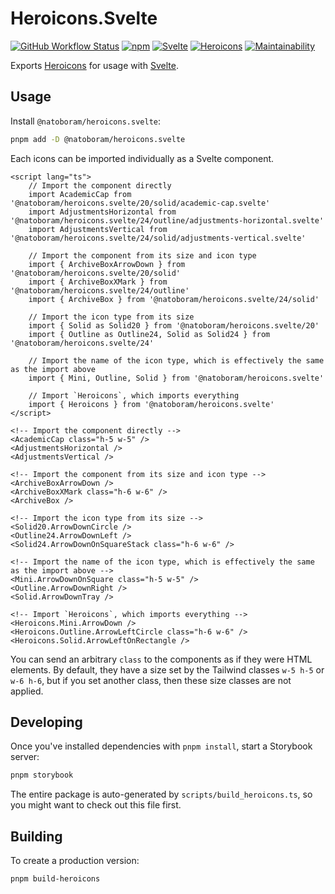 # Heroicons.Svelte

[![GitHub Workflow Status](https://img.shields.io/github/actions/workflow/status/NatoBoram/heroicons.svelte/node-js.yaml?logo=github)](https://github.com/NatoBoram/heroicons.svelte/actions/workflows/node-js.yaml) [![npm](https://img.shields.io/npm/v/@natoboram/heroicons.svelte?color=CB3837&logo=npm)](https://www.npmjs.com/package/@natoboram/heroicons.svelte) [![Svelte](https://img.shields.io/npm/dependency-version/@natoboram/heroicons.svelte/dev/svelte?color=FF3E00&logo=svelte)](https://github.com/sveltejs/svelte) [![Heroicons](https://img.shields.io/npm/dependency-version/@natoboram/heroicons.svelte/dev/heroicons?color=8B5CF6)](https://github.com/tailwindlabs/heroicons) [![Maintainability](https://api.codeclimate.com/v1/badges/bf55494aef500e1de365/maintainability)](https://codeclimate.com/github/NatoBoram/heroicons.svelte/maintainability)

Exports [Heroicons](https://github.com/tailwindlabs/heroicons) for usage with [Svelte](https://github.com/sveltejs/svelte).

## Usage

Install `@natoboram/heroicons.svelte`:

```bash
pnpm add -D @natoboram/heroicons.svelte
```

Each icons can be imported individually as a Svelte component.

```svelte
<script lang="ts">
	// Import the component directly
	import AcademicCap from '@natoboram/heroicons.svelte/20/solid/academic-cap.svelte'
	import AdjustmentsHorizontal from '@natoboram/heroicons.svelte/24/outline/adjustments-horizontal.svelte'
	import AdjustmentsVertical from '@natoboram/heroicons.svelte/24/solid/adjustments-vertical.svelte'

	// Import the component from its size and icon type
	import { ArchiveBoxArrowDown } from '@natoboram/heroicons.svelte/20/solid'
	import { ArchiveBoxXMark } from '@natoboram/heroicons.svelte/24/outline'
	import { ArchiveBox } from '@natoboram/heroicons.svelte/24/solid'

	// Import the icon type from its size
	import { Solid as Solid20 } from '@natoboram/heroicons.svelte/20'
	import { Outline as Outline24, Solid as Solid24 } from '@natoboram/heroicons.svelte/24'

	// Import the name of the icon type, which is effectively the same as the import above
	import { Mini, Outline, Solid } from '@natoboram/heroicons.svelte'

	// Import `Heroicons`, which imports everything
	import { Heroicons } from '@natoboram/heroicons.svelte'
</script>

<!-- Import the component directly -->
<AcademicCap class="h-5 w-5" />
<AdjustmentsHorizontal />
<AdjustmentsVertical />

<!-- Import the component from its size and icon type -->
<ArchiveBoxArrowDown />
<ArchiveBoxXMark class="h-6 w-6" />
<ArchiveBox />

<!-- Import the icon type from its size -->
<Solid20.ArrowDownCircle />
<Outline24.ArrowDownLeft />
<Solid24.ArrowDownOnSquareStack class="h-6 w-6" />

<!-- Import the name of the icon type, which is effectively the same as the import above -->
<Mini.ArrowDownOnSquare class="h-5 w-5" />
<Outline.ArrowDownRight />
<Solid.ArrowDownTray />

<!-- Import `Heroicons`, which imports everything -->
<Heroicons.Mini.ArrowDown />
<Heroicons.Outline.ArrowLeftCircle class="h-6 w-6" />
<Heroicons.Solid.ArrowLeftOnRectangle />
```

You can send an arbitrary `class` to the components as if they were HTML elements. By default, they have a size set by the Tailwind classes `w-5 h-5` or `w-6 h-6`, but if you set another class, then these size classes are not applied.

## Developing

Once you've installed dependencies with `pnpm install`, start a Storybook server:

```bash
pnpm storybook
```

The entire package is auto-generated by `scripts/build_heroicons.ts`, so you might want to check out this file first.

## Building

To create a production version:

```bash
pnpm build-heroicons
```
